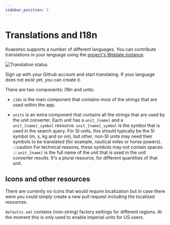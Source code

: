```yaml
---
sidebar_position: 3
---
```


# Translations and I18n

Kvaesitso supports a number of different languages. You can contribute translations in your language using the [project's Weblate instance](https://i18n.mm20.de/engage/kvaesitso/).

![Translation status](https://i18n.mm20.de/widgets/kvaesitso/-/multi-auto.svg)

Sign up with your Github account and start translating. If your language does not exist yet, you can create it.

There are two components: i18n and units:

- `i18n` is the main component that contains most of the strings that are used within the app.

- `units` is an extra component that contains all the strings that are used by the unit converter.
  Each unit has a `unit_[name]` and a `unit_[name]_symbol` resource. `unit_[name]_symbol` is the
  symbol that is used in the search query. For SI units, this should typically be the SI symbol (m, s, kg and so on),
  but other, non-SI units may need their symbols to be translated (for example, nautical miles or horse powers).
  :::caution
  For technical reasons, these symbols may not contain spaces.
  :::
  `unit_[name]` is the full name of the unit that is used in the unit converter results. It's a plural resource, for different quantities of that unit.

## Icons and other resources

There are currently no icons that would require localization but in case there were you could simply create a new pull request including the localized resources.

`defaults.xml` contains (non-string) factory settings for different regions. At the moment this is only used to enable imperial units for US users.
